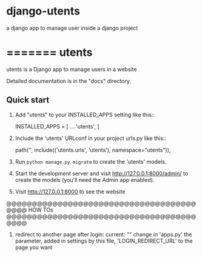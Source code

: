 # django-utents
a django app to manage user inside a django project

=======
utents
=======


utents is a Django app to manage users in a website

Detailed documentation is in the "docs" directory.

Quick start
-----------

1. Add "utents" to your INSTALLED_APPS setting like this::

    INSTALLED_APPS = [
        ...
        'utents',
    ]


2. Include the 'utents' URLconf in your project urls.py like this::

    path('', include(('utents.urls', 'utents'), namespace="utents")),

3. Run ``python manage.py migrate`` to create the 'utents' models.

4. Start the development server and visit http://127.0.0.1:8000/admin/
   to create the models (you'll need the Admin app enabled).

5. Visit http://127.0.0.1:8000 to see the website




@@@@@@@@@@@@@@@@@@@@@@@@@@@@@@@@@@@@@@@@@
HOW TOs
@@@@@@@@@@@@@@@@@@@@@@@@@@@@@@@@@@@@@@@@@

1. redirect to another page after login:
    current: ""
    change in 'apps.py' the parameter, added
    in settings by this file, 
    'LOGIN_REDIRECT_URL' to the page you want